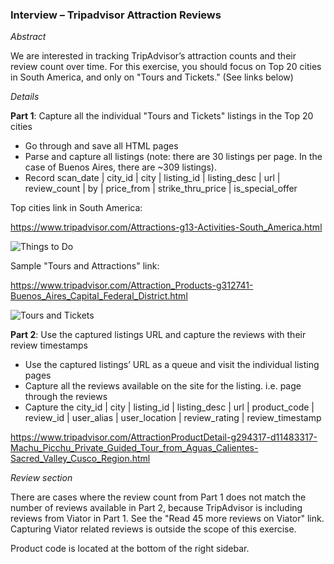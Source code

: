 ### Interview – Tripadvisor Attraction Reviews


*Abstract*

We are interested in tracking TripAdvisor’s attraction counts and their review count over time. For this exercise, you should focus on Top 20 cities in South America, and only on "Tours and Tickets." (See links below)


*Details*

**Part 1**: Capture all the individual "Tours and Tickets" listings in the Top 20 cities

+ Go through and save all HTML pages
+ Parse and capture all listings (note: there are 30 listings per page.  In the case of Buenos Aires, there are ~309 listings).
+ Record scan_date | city_id | city | listing_id | listing_desc | url | review_count | by | price_from | strike_thru_price | is_special_offer


Top cities link in South America:

https://www.tripadvisor.com/Attractions-g13-Activities-South_America.html

![Things to Do](https://s3.amazonaws.com/srs-interview/tripattraction/things_to_do.jpg)


Sample "Tours and Attractions" link:

https://www.tripadvisor.com/Attraction_Products-g312741-Buenos_Aires_Capital_Federal_District.html

![Tours and Tickets](https://s3.amazonaws.com/srs-interview/tripattraction/tours_and_tickets.jpg)


**Part 2**: Use the captured listings URL and capture the reviews with their review timestamps

+ Use the captured listings’ URL as a queue and visit the individual listing pages
+ Capture all the reviews available on the site for the listing. i.e. page through the reviews
+ Capture the city_id | city | listing_id | listing_desc | url | product_code |  review_id | user_alias |  user_location | review_rating | review_timestamp

https://www.tripadvisor.com/AttractionProductDetail-g294317-d11483317-Machu_Picchu_Private_Guided_Tour_from_Aguas_Calientes-Sacred_Valley_Cusco_Region.html

 
*Review section*

There are cases where the review count from Part 1 does not match the number of reviews available in Part 2, because TripAdvisor is including reviews from Viator in Part 1.  See the "Read 45 more reviews on Viator" link.  Capturing Viator related reviews is outside the scope of this exercise.


Product code is located at the bottom of the right sidebar.


